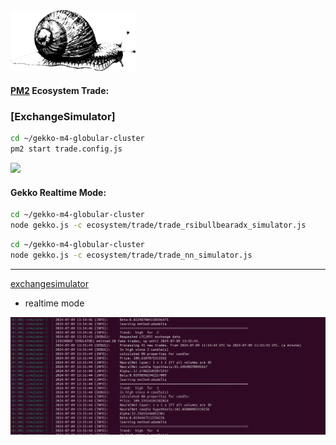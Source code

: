 <img src="https://github.com/universalbit-dev/gekko-m4/blob/master/images/snail.png" width="200" />

#### [PM2](https://pm2.io/docs/runtime/guide/process-management/) Ecosystem Trade: 
### [ExchangeSimulator]
```bash
cd ~/gekko-m4-globular-cluster
pm2 start trade.config.js
```
<img src="https://github.com/universalbit-dev/gekko-m4-globular-cluster/blob/master/docs/mode/trade/images/exchange_simulator.png" width="auto" />


#### Gekko Realtime Mode:

```bash
cd ~/gekko-m4-globular-cluster
node gekko.js -c ecosystem/trade/trade_rsibullbearadx_simulator.js 
```

```bash
cd ~/gekko-m4-globular-cluster
node gekko.js -c ecosystem/trade/trade_nn_simulator.js 
```
---

[exchangesimulator](https://github.com/universalbit-dev/gekko-m4/blob/master/ecosystem/trade/trade_rsibullbearadx_simulator.js)
* realtime mode

<img src="https://github.com/universalbit-dev/gekko-m4-globular-cluster/blob/master/images/exchangesimulator/nn_exchange_simulator.png" width="auto" />
